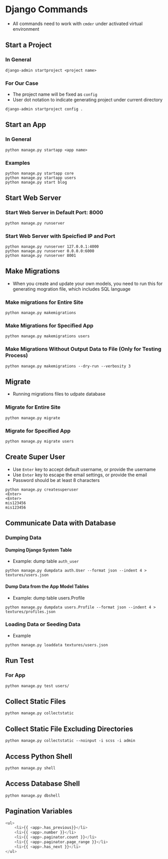 # Django Commands

- All commands need to work with `cmder` under activated virtual environment

## Start a Project

### In General

```shell
django-admin startproject <project name>
```

### For Our Case

- The project name will be fixed as `config`
- User dot notation to indicate generating project under current directory

```shell
django-admin startproject config .
```

## Start an App

### In General

```shell
python manage.py startapp <app name>
```

### Examples

```shell
python manage.py startapp core
python manage.py startapp users
python manage.py start blog
```

## Start Web Server

### Start Web Server in Default Port: 8000

```shell
python manage.py runserver
```

### Start Web Server with Speicfied IP and Port

```shell
python manage.py runserver 127.0.0.1:4000
python manage.py runserver 0.0.0.0:6000
python manage.py runserver 8001
```

## Make Migrations

- When you create and update your own models, you need to run this for generating mogration file, which includes SQL language

### Make migrations for Entire Site

```shell
python manage.py makemigrations
```

### Make Migrations for Specified App

```shell
python manage.py makemigrations users
```

### Make Migrations Without Output Data to File (Only for Testing Process)

```shell
python manage.py makemigrations --dry-run --verbosity 3
```

## Migrate

- Running migrations files to udpate database

### Migrate for Entire Site

```shell
python manage.py migrate
```

### Migrate for Specified App

```shell
python manage.py migrate users
```

## Create Super User

- Use `Enter` key to accept default username, or provide the username
- Use `Enter` key to escape the email settings, or provide the email
- Password should be at least 8 characters

```shell
python manage.py createsuperuser
<Enter>
<Enter>
mis123456
mis123456
```

## Communicate Data with Database

### Dumping Data

#### Dumping Django System Table

- Example: dump table `auth_user`

```shell
python manage.py dumpdata auth.User --format json --indent 4 > textures/users.json
```

#### Dump Data from the App Model Tables

- Example: dump table users.Profile

```shell
python manage.py dumpdata users.Profile --format json --indent 4 > textures/profiles.json
```

### Loading Data or Seeding Data

- Example

```shell
python manage.py loaddata textures/users.json
```

## Run Test

### For App

```shell
python manage.py test users/
```

## Collect Static Files

```shell
python manage.py collectstatic
```

## Collect Static File Excluding Directories

```shell
python manage.py collectstatic --noinput -i scss -i admin
```

## Access Python Shell

```shell
python manage.py shell
```

## Access Database Shell

```shell
python manage.py dbshell
```

## Pagination Variables

```python
<ul>
    <li>{{ <app>.has_previous}}</li>
    <li>{{ <app>.number }}</li>
    <li>{{ <app>.paginator.count }}</li>
    <li>{{ <app>.paginator.page_range }}</li>
    <li>{{ <app>.has_next }}</li>
</ul>
```
